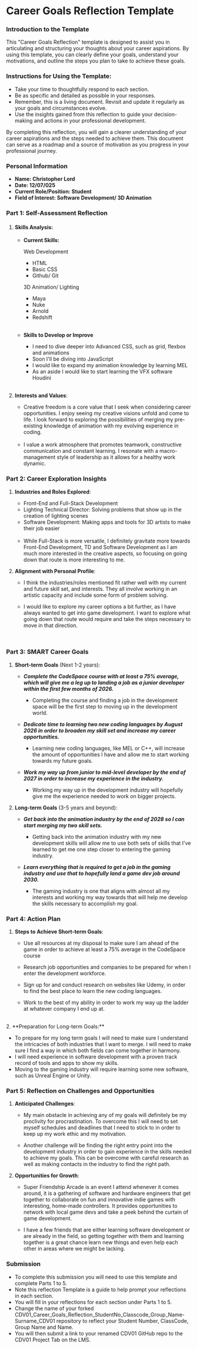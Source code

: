 # Career Goals Reflection Template

### Introduction to the Template

This "Career Goals Reflection" template is designed to assist you in articulating and structuring your thoughts about your career aspirations. By using this template, you can clearly define your goals, understand your motivations, and outline the steps you plan to take to achieve these goals.

### Instructions for Using the Template:

-  Take your time to thoughtfully respond to each section.
-  Be as specific and detailed as possible in your responses.
-  Remember, this is a living document. Revisit and update it regularly as your goals and circumstances evolve.
-  Use the insights gained from this reflection to guide your decision-making and actions in your professional development.

By completing this reflection, you will gain a clearer understanding of your career aspirations and the steps needed to achieve them. This document can serve as a roadmap and a source of motivation as you progress in your professional journey.

### Personal Information

-  **Name: Christopher Lord**
-  **Date: 12/07/025**
-  **Current Role/Position: Student**
-  **Field of Interest: Software Development/ 3D Animation**

### Part 1: Self-Assessment Reflection

1. #### Skills Analysis:

   -  **Current Skills:**

      Web Development

      - HTML 
      - Basic CSS 
      - Github/ Git

      3D Animation/ Lighting

      - Maya
      - Nuke
      - Arnold
      - Redshift

      <br>

   -  **Skills to Develop or Improve** 
      - I need to dive deeper into Advanced CSS, such as grid, flexbox and animations 
      - Soon I'll be diving into JavaScript 
      - I would like to expand my animation knowledge by learning MEL 
      - As an aside I would like to start learning the VFX software Houdini

      <br>

2. **Interests and Values**:

   - Creative freedom is a core value that I seek when considering career opportunities. I enjoy seeing my creative visions unfold and come to life. I look forward to exploring the possibilities of merging my pre-existing knowledge of animation with my evolving experience in coding. 

   <br>

   - I value a work atmosphere that promotes teamwork, constructive communication and constant learning. I resonate with a macro-management style of leadership as it allows for a healthy work dynamic. 


### Part 2: Career Exploration Insights

1. **Industries and Roles Explored**:

   - Front-End and Full-Stack Development
   - Lighting Technical Director: Solving problems that show up in the creation of lighting scenes
   - Software Development: Making apps and tools for 3D artists to make their job easier

   <br>

   -  While Full-Stack is more versatile, I definitely gravitate more towards Front-End Development, TD and Software Development as I am much more interested in the creative aspects, so focusing on going down that route is more interesting to me. 

2. **Alignment with Personal Profile**:

   - I think the industries/roles mentioned fit rather well with my current and future skill set, and interests. They all involve working in an artistic capacity and include some form of problem solving.  

   - I would like to explore my career options a bit further, as I have always wanted to get into game development. I want to explore what going down that route would require and take the steps necessary to move in that direction. 
   <br>
### Part 3: SMART Career Goals

1. **Short-term Goals** (Next 1-2 years):

   - ***Complete the CodeSpace course with at least a 75% average, which will give me a leg up to landing a job as a junior developer within the first few months of 2026.***
      -  Completing the course and finding a job in the development space will be the first step to moving up in the development world.

   - ***Dedicate time to learning two new coding languages by August 2026 in order to broaden my skill set and increase my career opportunities.***
      - Learning new coding languages, like MEL or C++, will increase the amount of opportunities I have and allow me to start working towards my future goals.

   - ***Work my way up from junior to mid-level developer by the end of 2027 in order to increase my experience in the industry.***
      - Working my way up in the development industry will hopefully give me the experience needed to work on bigger projects.

2. **Long-term Goals** (3-5 years and beyond):

   -  ***Get back into the animation industry by the end of 2028 so I can start merging my two skill sets.***
      - Getting back into the animation industry with my new development skills will allow me to use both sets of skills that I've learned to get me one step closer to entering the gaming industry.

   - ***Learn everything that is required to get a job in the gaming industry and use that to hopefully land a game dev job around 2030.***
      - The gaming industry is one that aligns with almost all my interests and working my way towards that will help me develop the skills necessary to accomplish my goal.

### Part 4: Action Plan

1. **Steps to Achieve Short-term Goals**:

   - Use all resources at my disposal to make sure I am ahead of the game in order to achieve at least a 75% average in the CodeSpace course
   - Research job opportunities and companies to be prepared for when I enter the development workforce.

   - Sign up for and conduct research on websites like Udemy, in order to find the best place to learn the new coding languages.

   - Work to the best of my ability in order to work my way up the ladder at whatever company I end up at.
<br>
2. **Preparation for Long-term Goals:**

   - To prepare for my long term goals I will need to make sure I understand the intricacies of both industries that I want to merge. I will need to make sure I find a way in which both fields can come together in harmony.
   - I will need experience in software development with a proven track record of tools and apps to show my skills.
   - Moving to the gaming industry will require learning some new software, such as Unreal Engine or Unity. 

### Part 5: Reflection on Challenges and Opportunities

1. **Anticipated Challenges**:

   -  My main obstacle in achieving any of my goals will definitely be my proclivity for procrastination. To overcome this I will need to set myself schedules and deadlines that I need to stick to in order to keep up my work ethic and my motivation. 

   - Another challenge will be finding the right entry point into the development industry in order to gain experience in the skills needed to achieve my goals. This can be overcome with careful research as well as making contacts in the industry to find the right path.

2. **Opportunities for Growth**:

   -  Super Friendship Arcade is an event I attend whenever it comes around, it is a gathering of software and hardware engineers that get together to collaborate on fun and innovative indie games with interesting, home-made controllers. It provides opportunities to network with local game devs and take a peek behind the curtain of game development.

   - I have a few friends that are either learning software development or are already in the field, so getting together with them and learning together is a great chance learn new things and even help each other in areas where we might be lacking. 

### Submission

-  To complete this submission you will need to use this template and complete Parts 1 to 5.
-  Note this reflection Template is a guide to help prompt your reflections in each section.
-  You will fill in your reflections for each section under Parts 1 to 5.
-  Change the name of your forked CDV01_Career_Goals_Reflection_StudentNo_Classcode_Group_Name-Surname_CDV01 repository to reflect your Student Number, ClassCode, Group Name and Name.
-  You will then submit a link to your renamed CDV01 GitHub repo to the CDV01 Project Tab on the LMS.
